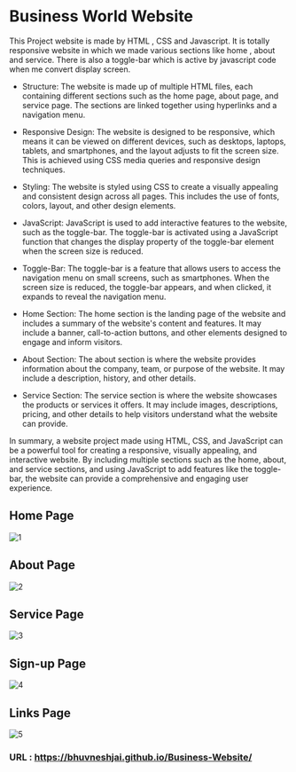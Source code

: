 # Business World Website
This Project website is  made by HTML , CSS and Javascript. It is totally responsive website in which we made various sections like home , about and service. There is also a toggle-bar which is active by javascript code when me convert display screen.

* Structure: The website is made up of multiple HTML files, each containing different sections such as the home page, about page, and service page. The sections are linked together using hyperlinks and a navigation menu.

* Responsive Design: The website is designed to be responsive, which means it can be viewed on different devices, such as desktops, laptops, tablets, and smartphones, and the layout adjusts to fit the screen size. This is achieved using CSS media queries and responsive design techniques.

* Styling: The website is styled using CSS to create a visually appealing and consistent design across all pages. This includes the use of fonts, colors, layout, and other design elements.

* JavaScript: JavaScript is used to add interactive features to the website, such as the toggle-bar. The toggle-bar is activated using a JavaScript function that changes the display property of the toggle-bar element when the screen size is reduced.

* Toggle-Bar: The toggle-bar is a feature that allows users to access the navigation menu on small screens, such as smartphones. When the screen size is reduced, the toggle-bar appears, and when clicked, it expands to reveal the navigation menu.

* Home Section: The home section is the landing page of the website and includes a summary of the website's content and features. It may include a banner, call-to-action buttons, and other elements designed to engage and inform visitors.

* About Section: The about section is where the website provides information about the company, team, or purpose of the website. It may include a description, history, and other details.

* Service Section: The service section is where the website showcases the products or services it offers. It may include images, descriptions, pricing, and other details to help visitors understand what the website can provide.

In summary, a website project made using HTML, CSS, and JavaScript can be a powerful tool for creating a responsive, visually appealing, and interactive website. By including multiple sections such as the home, about, and service sections, and using JavaScript to add features like the toggle-bar, the website can provide a comprehensive and engaging user experience.

## Home Page
![1](https://user-images.githubusercontent.com/82877515/180231956-f38c559d-bb94-4df7-b5df-c4f24a763003.png)

## About Page
![2](https://user-images.githubusercontent.com/82877515/180232084-ce8facfe-2e6a-4507-91a3-58fe9c532a4a.png)

## Service Page
![3](https://user-images.githubusercontent.com/82877515/180232121-b9058cbc-d991-4fe8-90b9-1f00ffe36a7d.png)

## Sign-up Page
![4](https://user-images.githubusercontent.com/82877515/180232230-567aa1d4-2641-4caa-8309-90f0bc8c5ab2.png)

## Links Page
![5](https://user-images.githubusercontent.com/82877515/180232328-a6b24b6e-88a5-4182-a04e-e51478125ad0.png)


### URL : https://bhuvneshjai.github.io/Business-Website/
